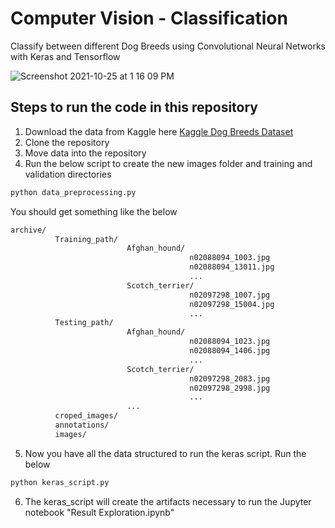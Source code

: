 # Computer Vision - Classification
Classify between different Dog Breeds using Convolutional Neural Networks with Keras and Tensorflow

![Screenshot 2021-10-25 at 1 16 09 PM](https://user-images.githubusercontent.com/31068589/138678161-4b49e9d7-fdac-40a7-aa2b-69cca6c6fb00.png)

## Steps to run the code in this repository

1. Download the data from Kaggle here [Kaggle Dog Breeds Dataset](https://www.kaggle.com/jessicali9530/stanford-dogs-dataset)
2. Clone the repository
3. Move data into the repository
4. Run the below script to create the new images folder and training and validation directories 
```bash
python data_preprocessing.py
```
You should get something like the below
```bash
archive/  
          Training_path/
                          Afghan_hound/
                                        n02088094_1003.jpg
                                        n02088094_13011.jpg
                                        ...
                          Scotch_terrier/
                                        n02097298_1007.jpg
                                        n02097298_15004.jpg
                                        ...
          Testing_path/
                          Afghan_hound/
                                        n02088094_1023.jpg
                                        n02088094_1406.jpg
                                        ...
                          Scotch_terrier/
                                        n02097298_2083.jpg
                                        n02097298_2998.jpg
                                        ...
                          ...
          croped_images/
          annotations/
          images/
```

5. Now you have all the data structured to run the keras script. Run the below
```bash
python keras_script.py
```
6. The keras_script will create the artifacts necessary to run the Jupyter notebook "Result Exploration.ipynb"

